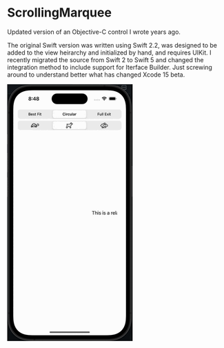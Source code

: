 # ScrollingMarquee
Updated version of an Objective-C control I wrote years ago.

The original Swift version was written using Swift 2.2, was designed to be added to the view heirarchy and initialized by hand, and requires UIKit. I recently migrated the source from Swift 2 to Swift 5 and changed the integration method to include support for Iterface Builder. Just screwing around to understand better what has changed Xcode 15 beta.

![AirbusND on iOS](sm.gif)